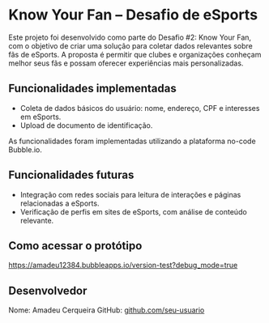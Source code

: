 # Know Your Fan – Desafio de eSports

Este projeto foi desenvolvido como parte do Desafio #2: Know Your Fan, com o objetivo de criar uma solução para coletar dados relevantes sobre fãs de eSports. A proposta é permitir que clubes e organizações conheçam melhor seus fãs e possam oferecer experiências mais personalizadas.

## Funcionalidades implementadas

- Coleta de dados básicos do usuário: nome, endereço, CPF e interesses em eSports.
- Upload de documento de identificação.

As funcionalidades foram implementadas utilizando a plataforma no-code Bubble.io.

## Funcionalidades futuras

- Integração com redes sociais para leitura de interações e páginas relacionadas a eSports.
- Verificação de perfis em sites de eSports, com análise de conteúdo relevante.

## Como acessar o protótipo

https://amadeu12384.bubbleapps.io/version-test?debug_mode=true

## Desenvolvedor

Nome: Amadeu Cerqueira
GitHub: [github.com/seu-usuario](https://github.com/seu-usuario)
